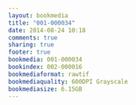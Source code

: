 ```yaml
---
layout: bookmedia
title: "001-000034"
date: 2014-08-24 10:18
comments: true
sharing: true
footer: true
bookmedia: 001-000034
bookindex: 002-000016
bookmediaformat: rawtif
bookmediaquality: 600DPI Grayscale
bookmediasize: 6.15GB
---
```

